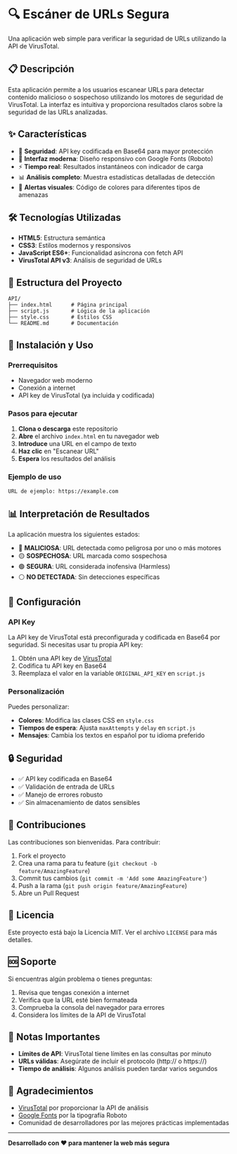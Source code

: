 # 🔍 Escáner de URLs Segura

Una aplicación web simple para verificar la seguridad de URLs utilizando la API de VirusTotal.

## 📋 Descripción

Esta aplicación permite a los usuarios escanear URLs para detectar contenido malicioso o sospechoso utilizando los motores de seguridad de VirusTotal. La interfaz es intuitiva y proporciona resultados claros sobre la seguridad de las URLs analizadas.

## ✨ Características

- 🔐 **Seguridad**: API key codificada en Base64 para mayor protección
- 🎨 **Interfaz moderna**: Diseño responsivo con Google Fonts (Roboto)
- ⚡ **Tiempo real**: Resultados instantáneos con indicador de carga
- 📊 **Análisis completo**: Muestra estadísticas detalladas de detección
- 🚨 **Alertas visuales**: Código de colores para diferentes tipos de amenazas

## 🛠️ Tecnologías Utilizadas

- **HTML5**: Estructura semántica
- **CSS3**: Estilos modernos y responsivos
- **JavaScript ES6+**: Funcionalidad asíncrona con fetch API
- **VirusTotal API v3**: Análisis de seguridad de URLs

## 📁 Estructura del Proyecto

```
API/
├── index.html      # Página principal
├── script.js       # Lógica de la aplicación
├── style.css       # Estilos CSS
└── README.md       # Documentación
```

## 🚀 Instalación y Uso

### Prerrequisitos

- Navegador web moderno
- Conexión a internet
- API key de VirusTotal (ya incluida y codificada)

### Pasos para ejecutar

1. **Clona o descarga** este repositorio
2. **Abre** el archivo `index.html` en tu navegador web
3. **Introduce** una URL en el campo de texto
4. **Haz clic** en "Escanear URL"
5. **Espera** los resultados del análisis

### Ejemplo de uso

```
URL de ejemplo: https://example.com
```

## 📊 Interpretación de Resultados

La aplicación muestra los siguientes estados:

- 🔴 **MALICIOSA**: URL detectada como peligrosa por uno o más motores
- 🟡 **SOSPECHOSA**: URL marcada como sospechosa
- 🟢 **SEGURA**: URL considerada inofensiva (Harmless)
- ⚪ **NO DETECTADA**: Sin detecciones específicas

## 🔧 Configuración

### API Key

La API key de VirusTotal está preconfigurada y codificada en Base64 por seguridad. Si necesitas usar tu propia API key:

1. Obtén una API key de [VirusTotal](https://www.virustotal.com/gui/join-us)
2. Codifica tu API key en Base64
3. Reemplaza el valor en la variable `ORIGINAL_API_KEY` en `script.js`

### Personalización

Puedes personalizar:

- **Colores**: Modifica las clases CSS en `style.css`
- **Tiempos de espera**: Ajusta `maxAttempts` y `delay` en `script.js`
- **Mensajes**: Cambia los textos en español por tu idioma preferido

## 🔒 Seguridad

- ✅ API key codificada en Base64
- ✅ Validación de entrada de URLs
- ✅ Manejo de errores robusto
- ✅ Sin almacenamiento de datos sensibles

## 🤝 Contribuciones

Las contribuciones son bienvenidas. Para contribuir:

1. Fork el proyecto
2. Crea una rama para tu feature (`git checkout -b feature/AmazingFeature`)
3. Commit tus cambios (`git commit -m 'Add some AmazingFeature'`)
4. Push a la rama (`git push origin feature/AmazingFeature`)
5. Abre un Pull Request

## 📜 Licencia

Este proyecto está bajo la Licencia MIT. Ver el archivo `LICENSE` para más detalles.

## 🆘 Soporte

Si encuentras algún problema o tienes preguntas:

1. Revisa que tengas conexión a internet
2. Verifica que la URL esté bien formateada
3. Comprueba la consola del navegador para errores
4. Considera los límites de la API de VirusTotal

## 📝 Notas Importantes

- **Límites de API**: VirusTotal tiene límites en las consultas por minuto
- **URLs válidas**: Asegúrate de incluir el protocolo (http:// o https://)
- **Tiempo de análisis**: Algunos análisis pueden tardar varios segundos

## 🙏 Agradecimientos

- [VirusTotal](https://www.virustotal.com/) por proporcionar la API de análisis
- [Google Fonts](https://fonts.google.com/) por la tipografía Roboto
- Comunidad de desarrolladores por las mejores prácticas implementadas

---

**Desarrollado con ❤️ para mantener la web más segura**
